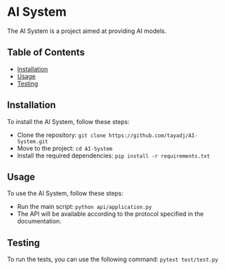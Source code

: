 # AI System

The AI System is a project aimed at providing AI models.

## Table of Contents

- [Installation](#installation)
- [Usage](#usage)
- [Testing](#testing)

## Installation

To install the AI System, follow these steps:

- Clone the repository: ```git clone https://github.com/tayadj/AI-System.git```
- Move to the project: ```cd AI-System```
- Install the required dependencies: ```pip install -r requirements.txt```

## Usage

To use the AI System, follow these steps:

- Run the main script: ```python api/application.py```
- The API will be available according to the protocol specified in the documentation.

## Testing

To run the tests, you can use the following command: ```pytest test/test.py```
